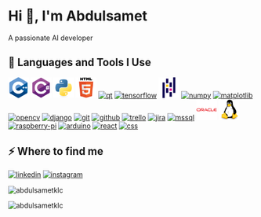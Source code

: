 <h1>Hi 👋, I'm Abdulsamet </h1>
<p>A passionate AI developer</p>

<h2>🚀 Languages and Tools I Use</h2>
<p>
<a target="_blank" href="https://raw.githubusercontent.com/devicons/devicon/master/icons/cplusplus/cplusplus-original.svg" style="display: inline-block;"><img src="https://raw.githubusercontent.com/devicons/devicon/master/icons/cplusplus/cplusplus-original.svg" alt="cplusplus" width="42" height="42" /></a>
<a target="_blank" href="https://raw.githubusercontent.com/devicons/devicon/master/icons/csharp/csharp-original.svg" style="display: inline-block;"><img src="https://raw.githubusercontent.com/devicons/devicon/master/icons/csharp/csharp-original.svg" alt="csharp" width="42" height="42" /></a>
<a target="_blank" href="https://raw.githubusercontent.com/devicons/devicon/master/icons/python/python-original.svg" style="display: inline-block;"><img src="https://raw.githubusercontent.com/devicons/devicon/master/icons/python/python-original.svg" alt="python" width="42" height="42" /></a>
<a target="_blank" href="https://raw.githubusercontent.com/devicons/devicon/master/icons/html5/html5-original-wordmark.svg" style="display: inline-block;"><img src="https://raw.githubusercontent.com/devicons/devicon/master/icons/html5/html5-original-wordmark.svg" alt="html5" width="42" height="42" /></a>
<a target="_blank" href="https://upload.wikimedia.org/wikipedia/commons/0/0b/Qt_logo_2016.svg" style="display: inline-block;"><img src="https://upload.wikimedia.org/wikipedia/commons/0/0b/Qt_logo_2016.svg" alt="qt" width="42" height="42" /></a>
<a target="_blank" href="https://www.svgrepo.com/show/354440/tensorflow.svg" style="display: inline-block;"><img src="https://www.svgrepo.com/show/354440/tensorflow.svg" alt="tensorflow" width="42" height="42" /></a>
<a target="_blank" href="https://raw.githubusercontent.com/devicons/devicon/2ae2a900d2f041da66e950e4d48052658d850630/icons/pandas/pandas-original.svg" style="display: inline-block;"><img src="https://raw.githubusercontent.com/devicons/devicon/2ae2a900d2f041da66e950e4d48052658d850630/icons/pandas/pandas-original.svg" alt="pandas" width="42" height="42" /></a>
<a target="_blank" href="https://www.svgrepo.com/show/373938/numpy.svg" style="display: inline-block;"><img src="https://www.svgrepo.com/show/373938/numpy.svg" alt="numpy" width="42" height="42" /></a>
<a target="_blank" href="https://avatars.githubusercontent.com/u/215947?s=280&v=4" style="display: inline-block;"><img src="https://avatars.githubusercontent.com/u/215947?s=280&v=4" alt="matplotlib" width="42" height="42" /></a>
<a target="_blank" href="https://www.vectorlogo.zone/logos/opencv/opencv-icon.svg" style="display: inline-block;"><img src="https://www.vectorlogo.zone/logos/opencv/opencv-icon.svg" alt="opencv" width="42" height="42" /></a>
<a target="_blank" href="https://cdn.worldvectorlogo.com/logos/django.svg" style="display: inline-block;"><img src="https://cdn.worldvectorlogo.com/logos/django.svg" alt="django" width="42" height="42" /></a>
<a target="_blank" href="https://www.vectorlogo.zone/logos/git-scm/git-scm-icon.svg" style="display: inline-block;"><img src="https://www.vectorlogo.zone/logos/git-scm/git-scm-icon.svg" alt="git" width="42" height="42" /></a>
<a target="_blank" href="https://www.svgrepo.com/show/512317/github-142.svg" style="display: inline-block;"><img src="https://www.svgrepo.com/show/512317/github-142.svg" alt="github" width="42" height="42" /></a>
<a target="_blank" href="https://www.svgrepo.com/show/475688/trello-color.svg" style="display: inline-block;"><img src="https://www.svgrepo.com/show/475688/trello-color.svg" alt="trello" width="42" height="42" /></a>
<a target="_blank" href="https://www.svgrepo.com/show/353935/jira.svg" style="display: inline-block;"><img src="https://www.svgrepo.com/show/353935/jira.svg" alt="jira" width="42" height="42" /></a>
<a target="_blank" href="https://www.svgrepo.com/show/303229/microsoft-sql-server-logo.svg" style="display: inline-block;"><img src="https://www.svgrepo.com/show/303229/microsoft-sql-server-logo.svg" alt="mssql" width="42" height="42" /></a>
<a target="_blank" href="https://raw.githubusercontent.com/devicons/devicon/master/icons/oracle/oracle-original.svg" style="display: inline-block;"><img src="https://raw.githubusercontent.com/devicons/devicon/master/icons/oracle/oracle-original.svg" alt="oracle" width="42" height="42" /></a>
<a target="_blank" href="https://raw.githubusercontent.com/devicons/devicon/master/icons/linux/linux-original.svg" style="display: inline-block;"><img src="https://raw.githubusercontent.com/devicons/devicon/master/icons/linux/linux-original.svg" alt="linux" width="42" height="42" /></a>
<a target="_blank" href="https://www.svgrepo.com/show/354258/raspberry-pi.svg" style="display: inline-block;"><img src="https://www.svgrepo.com/show/354258/raspberry-pi.svg" alt="raspberry-pi" width="42" height="42" /></a>
<a target="_blank" href="https://cdn.worldvectorlogo.com/logos/arduino-1.svg" style="display: inline-block;"><img src="https://cdn.worldvectorlogo.com/logos/arduino-1.svg" alt="arduino" width="42" height="42" /></a>
<a target="_blank" href="https://upload.wikimedia.org/wikipedia/commons/thumb/a/a7/React-icon.svg/1150px-React-icon.svg.png" style="display: inline-block;"><img src="[https://cdn.worldvectorlogo.com/logos/arduino-1.svg](https://upload.wikimedia.org/wikipedia/commons/thumb/a/a7/React-icon.svg/1150px-React-icon.svg.png)" alt="react" width="42" height="42" /></a>
<a target="_blank" href="https://img.icons8.com/color/512/css3.png" style="display: inline-block;"><img src="[https://cdn.worldvectorlogo.com/logos/arduino-1.svg](https://img.icons8.com/color/512/css3.png)" alt="css" width="42" height="42" /></a>
</p>

<h2>⚡️ Where to find me</h2>
<p>
<a target="_blank" href="https://www.linkedin.com/in/abdulsamet-k%C4%B1l%C4%B1%C3%A7/" style="display: inline-block;"><img src="https://img.shields.io/badge/linkedin-logo?style=for-the-badge&logo=linkedin&logoColor=white&color=%230a77b6" alt="linkedin" /></a>
<a target="_blank" href="https://instagram.com/asametklc1" style="display: inline-block;"><img src="https://img.shields.io/badge/instagram-logo?style=for-the-badge&logo=instagram&logoColor=white&color=%23F35369" alt="instagram" /></a>
</p>

<p><img align="center" src="https://github-readme-stats.vercel.app/api?username=abdulsametklc&show_icons=true&locale=en" alt="abdulsametklc" /></p>

<p><img src="https://github-readme-stats.vercel.app/api/top-langs?username=abdulsametklc&show_icons=true&locale=en&layout=compact" alt="abdulsametklc" /></p>
